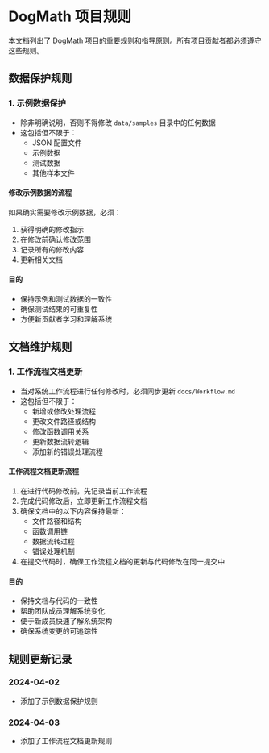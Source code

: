 # DogMath 项目规则

本文档列出了 DogMath 项目的重要规则和指导原则。所有项目贡献者都必须遵守这些规则。

## 数据保护规则

### 1. 示例数据保护
- 除非明确说明，否则不得修改 `data/samples` 目录中的任何数据
- 这包括但不限于：
  - JSON 配置文件
  - 示例数据
  - 测试数据
  - 其他样本文件

#### 修改示例数据的流程
如果确实需要修改示例数据，必须：
1. 获得明确的修改指示
2. 在修改前确认修改范围
3. 记录所有的修改内容
4. 更新相关文档

#### 目的
- 保持示例和测试数据的一致性
- 确保测试结果的可重复性
- 方便新贡献者学习和理解系统

## 文档维护规则

### 1. 工作流程文档更新
- 当对系统工作流程进行任何修改时，必须同步更新 `docs/Workflow.md`
- 这包括但不限于：
  - 新增或修改处理流程
  - 更改文件路径或结构
  - 修改函数调用关系
  - 更新数据流转逻辑
  - 添加新的错误处理流程

#### 工作流程文档更新流程
1. 在进行代码修改前，先记录当前工作流程
2. 完成代码修改后，立即更新工作流程文档
3. 确保文档中的以下内容保持最新：
   - 文件路径和结构
   - 函数调用链
   - 数据流转过程
   - 错误处理机制
4. 在提交代码时，确保工作流程文档的更新与代码修改在同一提交中

#### 目的
- 保持文档与代码的一致性
- 帮助团队成员理解系统变化
- 便于新成员快速了解系统架构
- 确保系统变更的可追踪性

## 规则更新记录

### 2024-04-02
- 添加了示例数据保护规则

### 2024-04-03
- 添加了工作流程文档更新规则 